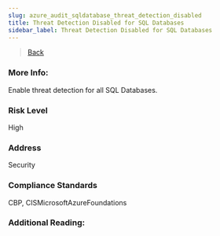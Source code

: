 ```yaml
---
slug: azure_audit_sqldatabase_threat_detection_disabled
title: Threat Detection Disabled for SQL Databases
sidebar_label: Threat Detection Disabled for SQL Databases
---
```

> [Back](../../azuresqlaudit)

### More Info:
Enable threat detection for all SQL Databases.

### Risk Level
High

### Address
Security

### Compliance Standards
CBP, CISMicrosoftAzureFoundations

### Additional Reading:
